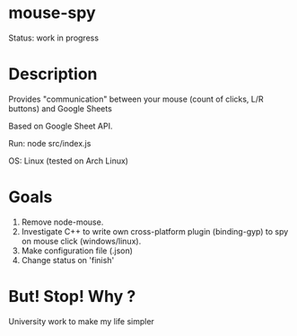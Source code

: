 # mouse-spy

Status: work in progress


# Description

Provides "communication" between your mouse (count of clicks, L/R buttons) and Google Sheets

Based on Google Sheet API.

Run: node src/index.js

OS: Linux (tested on Arch Linux)

# Goals

1. Remove node-mouse.
2. Investigate C++ to write own cross-platform plugin (binding-gyp) to spy on mouse click (windows/linux).
3. Make configuration file (.json)
4. Change status on 'finish'

# But! Stop! Why ?

University work to make my life simpler
